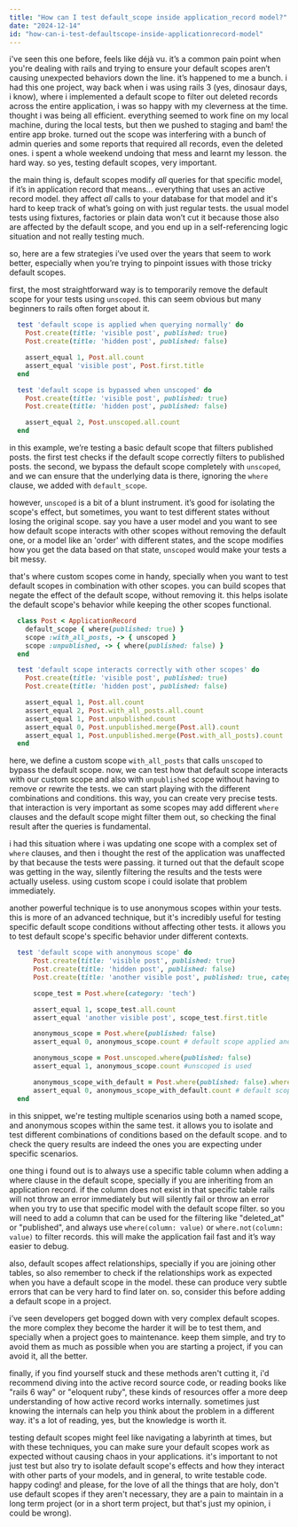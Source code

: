 ```yaml
---
title: "How can I test default_scope inside application_record model?"
date: "2024-12-14"
id: "how-can-i-test-defaultscope-inside-applicationrecord-model"
---
```


i've seen this one before, feels like déjà vu. it’s a common pain point when you're dealing with rails and trying to ensure your default scopes aren’t causing unexpected behaviors down the line. it’s happened to me a bunch. i had this one project, way back when i was using rails 3 (yes, dinosaur days, i know), where i implemented a default scope to filter out deleted records across the entire application, i was so happy with my cleverness at the time. thought i was being all efficient. everything seemed to work fine on my local machine, during the local tests, but then we pushed to staging and bam! the entire app broke. turned out the scope was interfering with a bunch of admin queries and some reports that required all records, even the deleted ones. i spent a whole weekend undoing that mess and learnt my lesson. the hard way. so yes, testing default scopes, very important.

the main thing is, default scopes modify *all* queries for that specific model, if it’s in application record that means… everything that uses an active record model. they affect *all* calls to your database for that model and it's hard to keep track of what’s going on with just regular tests. the usual model tests using fixtures, factories or plain data won’t cut it because those also are affected by the default scope, and you end up in a self-referencing logic situation and not really testing much.

so, here are a few strategies i’ve used over the years that seem to work better, especially when you’re trying to pinpoint issues with those tricky default scopes.

first, the most straightforward way is to temporarily remove the default scope for your tests using `unscoped`. this can seem obvious but many beginners to rails often forget about it.

```ruby
  test 'default scope is applied when querying normally' do
    Post.create(title: 'visible post', published: true)
    Post.create(title: 'hidden post', published: false)

    assert_equal 1, Post.all.count
    assert_equal 'visible post', Post.first.title
  end

  test 'default scope is bypassed when unscoped' do
    Post.create(title: 'visible post', published: true)
    Post.create(title: 'hidden post', published: false)

    assert_equal 2, Post.unscoped.all.count
  end
```

in this example, we’re testing a basic default scope that filters published posts. the first test checks if the default scope correctly filters to published posts. the second, we bypass the default scope completely with `unscoped`, and we can ensure that the underlying data is there, ignoring the `where` clause, we added with `default_scope`.

however, `unscoped` is a bit of a blunt instrument. it’s good for isolating the scope's effect, but sometimes, you want to test different states without losing the original scope. say you have a user model and you want to see how default scope interacts with other scopes without removing the default one, or a model like an 'order' with different states, and the scope modifies how you get the data based on that state, `unscoped` would make your tests a bit messy.

that's where custom scopes come in handy, specially when you want to test default scopes in combination with other scopes. you can build scopes that negate the effect of the default scope, without removing it. this helps isolate the default scope's behavior while keeping the other scopes functional.

```ruby
  class Post < ApplicationRecord
    default_scope { where(published: true) }
    scope :with_all_posts, -> { unscoped }
    scope :unpublished, -> { where(published: false) }
  end

  test 'default scope interacts correctly with other scopes' do
    Post.create(title: 'visible post', published: true)
    Post.create(title: 'hidden post', published: false)

    assert_equal 1, Post.all.count
    assert_equal 2, Post.with_all_posts.all.count
    assert_equal 1, Post.unpublished.count
    assert_equal 0, Post.unpublished.merge(Post.all).count
    assert_equal 1, Post.unpublished.merge(Post.with_all_posts).count
  end
```

here, we define a custom scope `with_all_posts` that calls `unscoped` to bypass the default scope. now, we can test how that default scope interacts with our custom scope and also with `unpublished` scope without having to remove or rewrite the tests. we can start playing with the different combinations and conditions. this way, you can create very precise tests. that interaction is very important as some scopes may add different `where` clauses and the default scope might filter them out, so checking the final result after the queries is fundamental.

i had this situation where i was updating one scope with a complex set of `where` clauses, and then i thought the rest of the application was unaffected by that because the tests were passing. it turned out that the default scope was getting in the way, silently filtering the results and the tests were actually useless. using custom scope i could isolate that problem immediately.

another powerful technique is to use anonymous scopes within your tests. this is more of an advanced technique, but it's incredibly useful for testing specific default scope conditions without affecting other tests. it allows you to test default scope's specific behavior under different contexts.

```ruby
  test 'default scope with anonymous scope' do
      Post.create(title: 'visible post', published: true)
      Post.create(title: 'hidden post', published: false)
      Post.create(title: 'another visible post', published: true, category: 'tech')

      scope_test = Post.where(category: 'tech')

      assert_equal 1, scope_test.all.count
      assert_equal 'another visible post', scope_test.first.title

      anonymous_scope = Post.where(published: false)
      assert_equal 0, anonymous_scope.count # default scope applied and no results

      anonymous_scope = Post.unscoped.where(published: false)
      assert_equal 1, anonymous_scope.count #unscoped is used

      anonymous_scope_with_default = Post.where(published: false).where(category: 'tech')
      assert_equal 0, anonymous_scope_with_default.count # default scope filter it out
  end
```

in this snippet, we're testing multiple scenarios using both a named scope, and anonymous scopes within the same test. it allows you to isolate and test different combinations of conditions based on the default scope. and to check the query results are indeed the ones you are expecting under specific scenarios.

one thing i found out is to always use a specific table column when adding a where clause in the default scope, specially if you are inheriting from an application record. if the column does not exist in that specific table rails will not throw an error immediately but will silently fail or throw an error when you try to use that specific model with the default scope filter. so you will need to add a column that can be used for the filtering like "deleted_at" or "published", and always use `where(column: value)` or `where.not(column: value)` to filter records. this will make the application fail fast and it’s way easier to debug.

also, default scopes affect relationships, specially if you are joining other tables, so also remember to check if the relationships work as expected when you have a default scope in the model. these can produce very subtle errors that can be very hard to find later on. so, consider this before adding a default scope in a project.

i’ve seen developers get bogged down with very complex default scopes. the more complex they become the harder it will be to test them, and specially when a project goes to maintenance. keep them simple, and try to avoid them as much as possible when you are starting a project, if you can avoid it, all the better.

finally, if you find yourself stuck and these methods aren't cutting it, i'd recommend diving into the active record source code, or reading books like "rails 6 way" or "eloquent ruby", these kinds of resources offer a more deep understanding of how active record works internally. sometimes just knowing the internals can help you think about the problem in a different way. it's a lot of reading, yes, but the knowledge is worth it.

testing default scopes might feel like navigating a labyrinth at times, but with these techniques, you can make sure your default scopes work as expected without causing chaos in your applications. it's important to not just test but also try to isolate default scope's effects and how they interact with other parts of your models, and in general, to write testable code. happy coding! and please, for the love of all the things that are holy, don't use default scopes if they aren't necessary, they are a pain to maintain in a long term project (or in a short term project, but that's just my opinion, i could be wrong).
